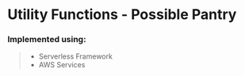 # Utility Functions - Possible Pantry

### Implemented using: 
> * Serverless Framework
> * AWS Services

